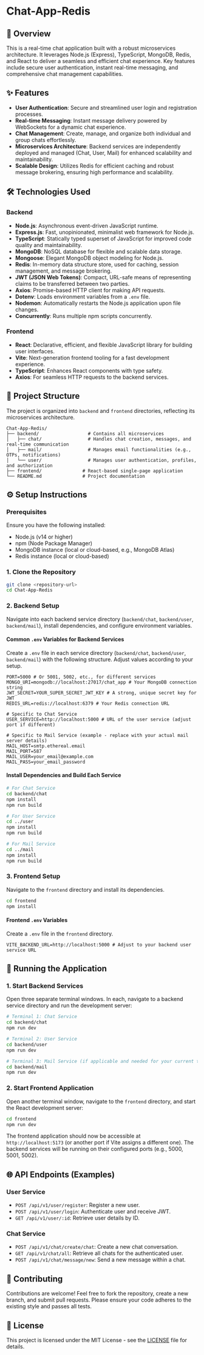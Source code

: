 # Chat-App-Redis

## 🚀 Overview

This is a real-time chat application built with a robust microservices architecture. It leverages Node.js (Express), TypeScript, MongoDB, Redis, and React to deliver a seamless and efficient chat experience. Key features include secure user authentication, instant real-time messaging, and comprehensive chat management capabilities.

## ✨ Features

-   **User Authentication**: Secure and streamlined user login and registration processes.
-   **Real-time Messaging**: Instant message delivery powered by WebSockets for a dynamic chat experience.
-   **Chat Management**: Create, manage, and organize both individual and group chats effortlessly.
-   **Microservices Architecture**: Backend services are independently deployed and managed (Chat, User, Mail) for enhanced scalability and maintainability.
-   **Scalable Design**: Utilizes Redis for efficient caching and robust message brokering, ensuring high performance and scalability.

## 🛠️ Technologies Used

### Backend

-   **Node.js**: Asynchronous event-driven JavaScript runtime.
-   **Express.js**: Fast, unopinionated, minimalist web framework for Node.js.
-   **TypeScript**: Statically typed superset of JavaScript for improved code quality and maintainability.
-   **MongoDB**: NoSQL database for flexible and scalable data storage.
-   **Mongoose**: Elegant MongoDB object modeling for Node.js.
-   **Redis**: In-memory data structure store, used for caching, session management, and message brokering.
-   **JWT (JSON Web Tokens)**: Compact, URL-safe means of representing claims to be transferred between two parties.
-   **Axios**: Promise-based HTTP client for making API requests.
-   **Dotenv**: Loads environment variables from a `.env` file.
-   **Nodemon**: Automatically restarts the Node.js application upon file changes.
-   **Concurrently**: Runs multiple npm scripts concurrently.

### Frontend

-   **React**: Declarative, efficient, and flexible JavaScript library for building user interfaces.
-   **Vite**: Next-generation frontend tooling for a fast development experience.
-   **TypeScript**: Enhances React components with type safety.
-   **Axios**: For seamless HTTP requests to the backend services.

## 📂 Project Structure

The project is organized into `backend` and `frontend` directories, reflecting its microservices architecture.

```
Chat-App-Redis/
├── backend/                  # Contains all microservices
│   ├── chat/                 # Handles chat creation, messages, and real-time communication
│   ├── mail/                 # Manages email functionalities (e.g., OTPs, notifications)
│   └── user/                 # Manages user authentication, profiles, and authorization
├── frontend/               # React-based single-page application
└── README.md               # Project documentation
```

## ⚙️ Setup Instructions

### Prerequisites

Ensure you have the following installed:

-   Node.js (v14 or higher)
-   npm (Node Package Manager)
-   MongoDB instance (local or cloud-based, e.g., MongoDB Atlas)
-   Redis instance (local or cloud-based)

### 1. Clone the Repository

```bash
git clone <repository-url>
cd Chat-App-Redis
```

### 2. Backend Setup

Navigate into each backend service directory (`backend/chat`, `backend/user`, `backend/mail`), install dependencies, and configure environment variables.

#### Common `.env` Variables for Backend Services

Create a `.env` file in each service directory (`backend/chat`, `backend/user`, `backend/mail`) with the following structure. Adjust values according to your setup.

```env
PORT=5000 # Or 5001, 5002, etc., for different services
MONGO_URI=mongodb://localhost:27017/chat_app # Your MongoDB connection string
JWT_SECRET=YOUR_SUPER_SECRET_JWT_KEY # A strong, unique secret key for JWT
REDIS_URL=redis://localhost:6379 # Your Redis connection URL

# Specific to Chat Service
USER_SERVICE=http://localhost:5000 # URL of the user service (adjust port if different)

# Specific to Mail Service (example - replace with your actual mail server details)
MAIL_HOST=smtp.ethereal.email
MAIL_PORT=587
MAIL_USER=your_email@example.com
MAIL_PASS=your_email_password
```

#### Install Dependencies and Build Each Service

```bash
# For Chat Service
cd backend/chat
npm install
npm run build

# For User Service
cd ../user
npm install
npm run build

# For Mail Service
cd ../mail
npm install
npm run build
```

### 3. Frontend Setup

Navigate to the `frontend` directory and install its dependencies.

```bash
cd frontend
npm install
```

#### Frontend `.env` Variables

Create a `.env` file in the `frontend` directory.

```env
VITE_BACKEND_URL=http://localhost:5000 # Adjust to your backend user service URL
```

## 🚀 Running the Application

### 1. Start Backend Services

Open three separate terminal windows. In each, navigate to a backend service directory and run the development server:

```bash
# Terminal 1: Chat Service
cd backend/chat
npm run dev

# Terminal 2: User Service
cd backend/user
npm run dev

# Terminal 3: Mail Service (if applicable and needed for your current testing)
cd backend/mail
npm run dev
```

### 2. Start Frontend Application

Open another terminal window, navigate to the `frontend` directory, and start the React development server:

```bash
cd frontend
npm run dev
```

The frontend application should now be accessible at `http://localhost:5173` (or another port if Vite assigns a different one). The backend services will be running on their configured ports (e.g., 5000, 5001, 5002).

## 🌐 API Endpoints (Examples)

### User Service

-   `POST /api/v1/user/register`: Register a new user.
-   `POST /api/v1/user/login`: Authenticate user and receive JWT.
-   `GET /api/v1/user/:id`: Retrieve user details by ID.

### Chat Service

-   `POST /api/v1/chat/create/chat`: Create a new chat conversation.
-   `GET /api/v1/chat/all`: Retrieve all chats for the authenticated user.
-   `POST /api/v1/chat/message/new`: Send a new message within a chat.

## 🤝 Contributing

Contributions are welcome! Feel free to fork the repository, create a new branch, and submit pull requests. Please ensure your code adheres to the existing style and passes all tests.

## 📄 License

This project is licensed under the MIT License - see the [LICENSE](LICENSE) file for details.